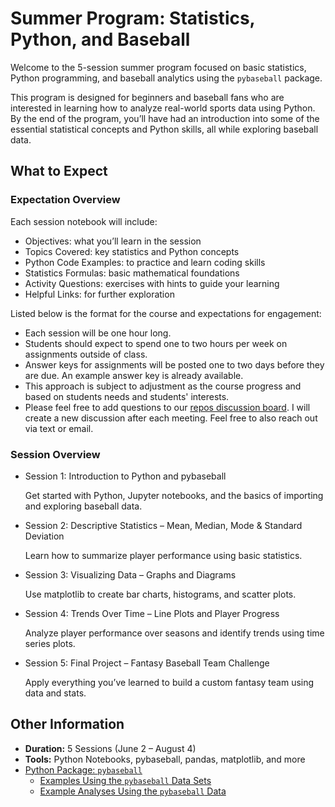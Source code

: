 # Summer Program: Statistics, Python, and Baseball
Welcome to the 5-session summer program focused on basic statistics, Python programming, and baseball analytics using the `pybaseball` package.

This program is designed for beginners and baseball fans who are interested in learning how to analyze real-world sports data using Python. By the end of the program, you’ll have had an introduction into some of the essential statistical concepts and Python skills, all while exploring baseball data.

## What to Expect

### Expectation Overview
Each session notebook will include:
- Objectives: what you’ll learn in the session
- Topics Covered: key statistics and Python concepts
- Python Code Examples: to practice and learn coding skills
- Statistics Formulas: basic mathematical foundations
- Activity Questions: exercises with hints to guide your learning
- Helpful Links: for further exploration

Listed below is the format for the course and expectations for engagement:
- Each session will be one hour long.
- Students should expect to spend one to two hours per week on assignments outside of class.
- Answer keys for assignments will be posted one to two days before they are due. An example answer key is already available.
- This approach is subject to adjustment as the course progress and based on students needs and students' interests.
- Please feel free to add questions to our [repos discussion board](https://github.com/jasongoldfarb/PythonBaseballStats/discussions). I will create a new discussion after each meeting. Feel free to also reach out via text or email.

### Session Overview
- Session 1: Introduction to Python and pybaseball

	Get started with Python, Jupyter notebooks, and the basics of importing and exploring baseball data.
- Session 2: Descriptive Statistics – Mean, Median, Mode & Standard Deviation

	Learn how to summarize player performance using basic statistics.
- Session 3: Visualizing Data – Graphs and Diagrams

	Use matplotlib to create bar charts, histograms, and scatter plots.
- Session 4: Trends Over Time – Line Plots and Player Progress

	Analyze player performance over seasons and identify trends using time series plots.
- Session 5: Final Project – Fantasy Baseball Team Challenge

	Apply everything you’ve learned to build a custom fantasy team using data and stats.

## Other Information
- **Duration:** 5 Sessions (June 2 – August 4)
- **Tools:** Python Notebooks, pybaseball, pandas, matplotlib, and more
- [Python Package: `pybaseball`](https://github.com/jldbc/pybaseball)
    - [Examples Using the `pybaseball` Data Sets](https://github.com/jldbc/pybaseball/tree/master/docs)
    - [Example Analyses Using the `pybaseball` Data](https://github.com/jldbc/pybaseball/tree/master/EXAMPLES)
